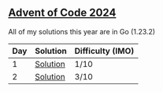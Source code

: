 ## [Advent of Code 2024](https://adventofcode.com/2024)

All of my solutions this year are in Go (1.23.2)

| Day | Solution                  | Difficulty (IMO) |
| --- | ------------------------- | ---------------- |
| 1   | [Solution](day-1/main.go) | 1/10             |
| 2   | [Solution](day-2/main.go) | 3/10             |
